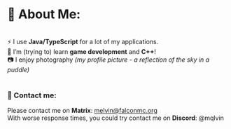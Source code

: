 # 💫 About Me:
<br>⚡ I use **Java/TypeScript** for a lot of my applications.<br>🌱 I’m (trying to) learn **game development** and **C++**!<br>📷 I enjoy photography _(my profile picture - a reflection of the sky in a puddle)_
<br>
<br>
### 📧 Contact me:
Please contact me on **Matrix**: melvin@falconmc.org
<br>With worse response times, you could try contact me on **Discord**: @mqlvin

